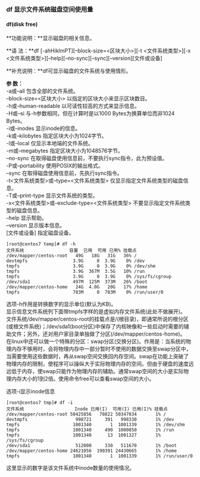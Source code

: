 ### df 显示文件系统磁盘空间使用量


#### df(disk free)

**功能说明：**显示磁盘的相关信息。

**语 法：**df [-ahHiklmPT][–block-size=<区块大小>][-t <文件系统类型>][-x <文件系统类型>][–help][–no-sync][–sync][–version][文件或设备]

**补充说明：**df可显示磁盘的文件系统与使用情形。

**参 数：**  
-a或–all 包含全部的文件系统。  
–block-size=<区块大小> 以指定的区块大小来显示区块数目。  
-h或–human-readable 以可读性较高的方式来显示信息。  
-H或–si 与-h参数相同，但在计算时是以1000 Bytes为换算单位而非1024 Bytes。  
-i或–inodes 显示inode的信息。  
-k或–kilobytes 指定区块大小为1024字节。  
-l或–local 仅显示本地端的文件系统。  
-m或–megabytes 指定区块大小为1048576字节。  
–no-sync 在取得磁盘使用信息前，不要执行sync指令，此为预设值。  
-P或–portability 使用POSIX的输出格式。  
–sync 在取得磁盘使用信息前，先执行sync指令。  
-t<文件系统类型>或–type=<文件系统类型> 仅显示指定文件系统类型的磁盘信息。  
-T或–print-type 显示文件系统的类型。  
-x<文件系统类型>或–exclude-type=<文件系统类型> 不要显示指定文件系统类型的磁盘信息。  
–help 显示帮助。  
–version 显示版本信息。  
[文件或设备] 指定磁盘设备。



    [root@centos7 temp]# df -h
    文件系统                 容量  已用  可用 已用% 挂载点
    /dev/mapper/centos-root   49G   18G   31G   36% /
    devtmpfs                 3.9G     0  3.9G    0% /dev
    tmpfs                    3.9G     0  3.9G    0% /dev/shm
    tmpfs                    3.9G  367M  3.5G   10% /run
    tmpfs                    3.9G     0  3.9G    0% /sys/fs/cgroup
    /dev/sda1                497M  125M  373M   26% /boot
    /dev/mapper/centos-home   24G  4.0G   20G   17% /home
    tmpfs                    783M     0  783M    0% /run/user/0

选项-h作用是转换数字的显示单位(默认为KB)。  
显示信息文件系统列下面带tmpfs字样的是虚拟内存文件系统(此处不做展开)。  
文件系统/dev/mapper/centos-root的挂载点是/(根目录)，即通常所说的根分区(或根文件系统)；/dev/sda1(boot分区)中保存了内核映像和一些启动时需要的辅助文件；另外，还对用户家目录单独做了分区(/dev/mapper/centos-home)。  
在linux中还可以做一个特殊的分区：swap分区(交换分区)。作用是：当系统的物理内存不够用时，会将物理内存中一部分暂时不使用的数据交换至swap分区中，当需要使用这些数据时，再从swap空间交换回内存空间。swap在功能上突破了物理内存的限制，使程序可以操纵大于实际物理内存的空间。但由于硬盘的速度远远低于内存，使swap只能作为物理内存的辅助。通常swap空间的大小是实际物理内存大小的1到2倍。使用命令free可以查看swap空间的大小。

选项-i显示inode信息

    [root@centos7 tmp]# df -i
    文件系统                   Inode 已用(I)  可用(I) 已用(I)% 挂载点
    /dev/mapper/centos-root 50425856   78822 50347034       1% /
    devtmpfs                  998721     391   998330       1% /dev
    tmpfs                    1001340       1  1001339       1% /dev/shm
    tmpfs                    1001340     490  1000850       1% /run
    tmpfs                    1001340      13  1001327       1% /sys/fs/cgroup
    /dev/sda1                 512000     330   511670       1% /boot
    /dev/mapper/centos-home 24621056  190391 24430665       1% /home
    tmpfs                    1001340       1  1001339       1% /run/user/0

这里显示的数字是该文件系统中inode数量的使用情况。